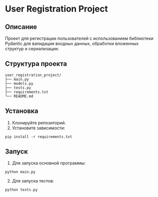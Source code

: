 # User Registration Project

## Описание

Проект для регистрации пользователей с использованием библиотеки Pydantic для валидации входных данных, обработки вложенных структур и сериализации.

## Структура проекта

```
user_registration_project/
├── main.py
├── models.py
├── tests.py
├── requirements.txt
└── README.md
```

## Установка

1. Клонируйте репозиторий.
2. Установите зависимости:

```commandline
pip install -r requirements.txt
```

## Запуск

1. Для запуска основной программы:

```commandline
python main.py
```
2. Для запуска тестов:

```commandline
python tests.py
```